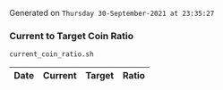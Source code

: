 Generated on `Thursday 30-September-2021 at 23:35:27`

### Current to Target Coin Ratio
`current_coin_ratio.sh`

Date|Current|Target|Ratio
---|---|---|---

